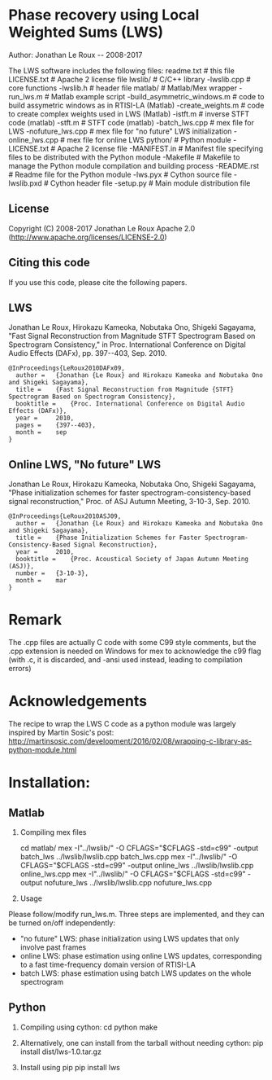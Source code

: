 Phase recovery using Local Weighted Sums (LWS)
==============================================

Author: Jonathan Le Roux -- 2008-2017

The LWS software includes the following files:
readme.txt                   # this file
LICENSE.txt                  # Apache 2 license file
lwslib/                      # C/C++ library
  -lwslib.cpp                  # core functions
  -lwslib.h                    # header file
matlab/                      # Matlab/Mex wrapper
  -run_lws.m                   # Matlab example script
  -build_asymmetric_windows.m  # code to build assymetric windows as in RTISI-LA (Matlab) 
  -create_weights.m            # code to create complex weights used in LWS (Matlab)
  -istft.m                     # inverse STFT code (matlab)
  -stft.m                      # STFT code (matlab)
  -batch_lws.cpp               # mex file for LWS
  -nofuture_lws.cpp            # mex file for "no future" LWS initialization
  -online_lws.cpp              # mex file for online LWS
python/                      # Python module
  -LICENSE.txt                 # Apache 2 license file
  -MANIFEST.in                 # Manifest file specifying files to be distributed with the Python module
  -Makefile                    # Makefile to manage the Python module compilation and building process
  -README.rst                  # Readme file for the Python module
  -lws.pyx                     # Cython source file
  -lwslib.pxd                  # Cython header file
  -setup.py                    # Main module distribution file

License
-------
Copyright (C) 2008-2017 Jonathan Le Roux
Apache 2.0  (http://www.apache.org/licenses/LICENSE-2.0)

Citing this code
----------------

If you use this code, please cite the following papers.

## LWS ##

Jonathan Le Roux, Hirokazu Kameoka, Nobutaka Ono, Shigeki Sagayama, 
"Fast Signal Reconstruction from Magnitude STFT Spectrogram Based on Spectrogram Consistency," 
in Proc. International Conference on Digital Audio Effects (DAFx), pp. 397--403, Sep. 2010.

    @InProceedings{LeRoux2010DAFx09,
      author =	 {Jonathan {Le Roux} and Hirokazu Kameoka and Nobutaka Ono and Shigeki Sagayama},
      title =	 {Fast Signal Reconstruction from Magnitude {STFT} Spectrogram Based on Spectrogram Consistency},
      booktitle =	 {Proc. International Conference on Digital Audio Effects (DAFx)},
      year =	 2010,
      pages =	 {397--403},
      month =	 sep
    }


## Online LWS, "No future" LWS ##

Jonathan Le Roux, Hirokazu Kameoka, Nobutaka Ono, Shigeki Sagayama, 
"Phase initialization schemes for faster spectrogram-consistency-based signal reconstruction," 
Proc. of ASJ Autumn Meeting, 3-10-3, Sep. 2010.

    @InProceedings{LeRoux2010ASJ09,
      author =	 {Jonathan {Le Roux} and Hirokazu Kameoka and Nobutaka Ono and Shigeki Sagayama},
      title =	 {Phase Initialization Schemes for Faster Spectrogram-Consistency-Based Signal Reconstruction},
      year =	 2010,
      booktitle =	 {Proc. Acoustical Society of Japan Autumn Meeting (ASJ)},
      number =	 {3-10-3},
      month =	 mar
    }

# Remark

The .cpp files are actually C code with some C99 style comments, but the .cpp extension is needed on Windows for mex to acknowledge the c99 flag (with .c, it is discarded, and -ansi used instead, leading to compilation errors)

# Acknowledgements

The recipe to wrap the LWS C code as a python module was largely inspired by Martin Sosic's post: http://martinsosic.com/development/2016/02/08/wrapping-c-library-as-python-module.html

# Installation:

## Matlab 
1) Compiling mex files

    cd matlab/
    mex -I"../lwslib/" -O CFLAGS="\$CFLAGS -std=c99" -output batch_lws ../lwslib/lwslib.cpp batch_lws.cpp
    mex -I"../lwslib/" -O CFLAGS="\$CFLAGS -std=c99" -output online_lws ../lwslib/lwslib.cpp online_lws.cpp
    mex -I"../lwslib/" -O CFLAGS="\$CFLAGS -std=c99" -output nofuture_lws ../lwslib/lwslib.cpp nofuture_lws.cpp

2) Usage

Please follow/modify run_lws.m.
Three steps are implemented, and they can be turned on/off independently:
  * "no future" LWS: phase initialization using LWS updates that only involve past frames
  * online LWS: phase estimation using online LWS updates, corresponding to a fast time-frequency domain version of RTISI-LA
  * batch LWS: phase estimation using batch LWS updates on the whole spectrogram

## Python

1) Compiling using cython:
    cd python
    make

2) Alternatively, one can install from the tarball without needing cython:
    pip install dist/lws-1.0.tar.gz

3) Install using pip
    pip install lws
